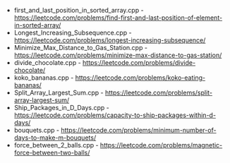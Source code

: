 - first_and_last_position_in_sorted_array.cpp - https://leetcode.com/problems/find-first-and-last-position-of-element-in-sorted-array/
- Longest_Increasing_Subsequence.cpp - https://leetcode.com/problems/longest-increasing-subsequence/
- Minimize_Max_Distance_to_Gas_Station.cpp - https://leetcode.com/problems/minimize-max-distance-to-gas-station/
- divide_chocolate.cpp - https://leetcode.com/problems/divide-chocolate/
- koko_bananas.cpp - https://leetcode.com/problems/koko-eating-bananas/
- Split_Array_Largest_Sum.cpp - https://leetcode.com/problems/split-array-largest-sum/
- Ship_Packages_in_D_Days.cpp - https://leetcode.com/problems/capacity-to-ship-packages-within-d-days/
- bouquets.cpp - https://leetcode.com/problems/minimum-number-of-days-to-make-m-bouquets/
- force_between_2_balls.cpp - https://leetcode.com/problems/magnetic-force-between-two-balls/
